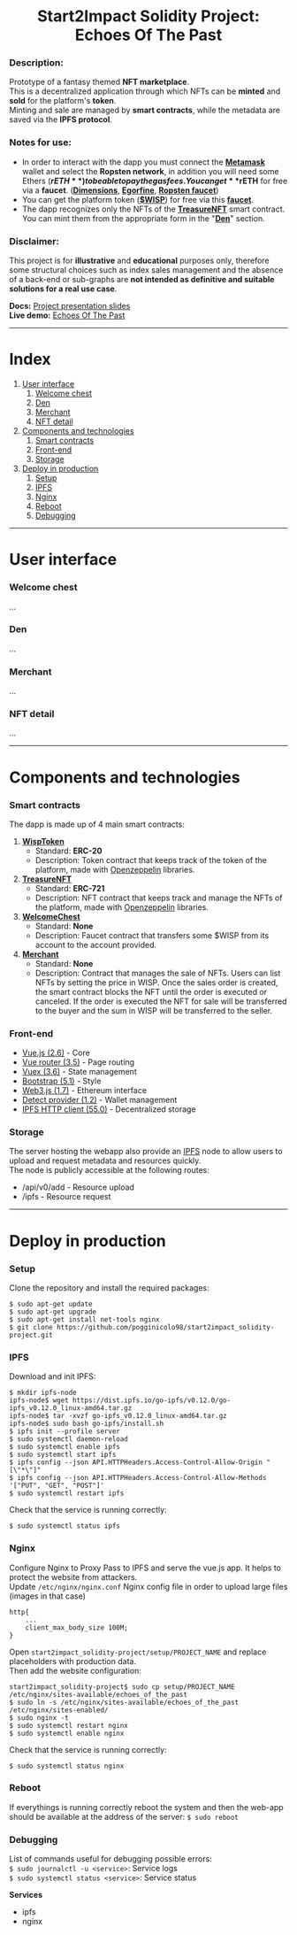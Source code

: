 <h1 align="center">Start2Impact Solidity Project:<br>Echoes Of The Past</h1>

### Description:
Prototype of a fantasy themed **NFT marketplace**.  
This is a decentralized application through which NFTs can be **minted** and **sold** for the platform's **token**.  
Minting and sale are managed by **smart contracts**, while the metadata are saved via the **IPFS protocol**.

### Notes for use:
  * In order to interact with the dapp you must connect the **[Metamask](https://metamask.io/)** wallet and select the **Ropsten network**, in addition you will need some Ethers (**$rETH**) to be able to pay the gas fees. You can get **$rETH** for free via a **faucet**. (**[Dimensions](https://faucet.dimensions.network/)**, **[Egorfine](https://faucet.egorfine.com/)**, **[Ropsten faucet](https://ropsten.faucet.kr/)**)
  * You can get the platform token (**[$WISP](https://ropsten.etherscan.io/address/0xF5D0ae294Cd5a45A14d77E3f3d7c3beA2e19Ea43)**) for free via this **[faucet](http://13.38.213.148/welcome-chest)**.
  * The dapp recognizes only the NFTs of the **[TreasureNFT](https://ropsten.etherscan.io/address/0x7d8cA9EC5556a42b1B4F458a4DE1E7D10FA90F37)** smart contract. You can mint them from the appropriate form in the "**[Den](http://13.38.213.148/den)**" section.

### Disclaimer:
This project is for **illustrative** and **educational** purposes only, therefore some structural choices such as index sales management and the absence of a back-end or sub-graphs are **not intended as definitive and suitable solutions for a real use case**.

**Docs:** [Project presentation slides](https://github.com/pogginicolo98/start2impact_final-project/blob/f6252fbec2a5c0d103f4663f683b39d397eb60f8/docs/Project%20presentation.pdf)  
**Live demo:** [Echoes Of The Past](http://13.38.213.148/)

***

# Index
1. [User interface](#User-interface)
	1. [Welcome chest](#Welcome-chest)
	2. [Den](#Den)
	3. [Merchant](#Merchant)
	4. [NFT detail](#NFT-detail)
2. [Components and technologies](#Components-and-technologies)
	1. [Smart contracts](#Smart-contracts)
	2. [Front-end](#Front-end)
	3. [Storage](#Databases)
3. [Deploy in production](#Deploy-in-production)
	1. [Setup](#Setup)
	2. [IPFS](#IPFS)
	3. [Nginx](#Nginx)
	4. [Reboot](#Reboot)
	5. [Debugging](#Debugging)

***

# User interface

### Welcome chest
...

### Den
...

### Merchant
...

### NFT detail
...

***

# Components and technologies

### Smart contracts
The dapp is made up of 4 main smart contracts:

1. **[WispToken](https://ropsten.etherscan.io/address/0xF5D0ae294Cd5a45A14d77E3f3d7c3beA2e19Ea43)**  
	* Standard: **ERC-20**  
	* Description: Token contract that keeps track of the token of the platform, made with [Openzeppelin](https://docs.openzeppelin.com/contracts/4.x/erc20) libraries.
2. **[TreasureNFT](https://ropsten.etherscan.io/address/0x7d8cA9EC5556a42b1B4F458a4DE1E7D10FA90F37)**  
	* Standard: **ERC-721**  
	* Description: NFT contract that keeps track and manage the NFTs of the platform, made with [Openzeppelin](https://docs.openzeppelin.com/contracts/4.x/erc721) libraries.
3. **[WelcomeChest](https://ropsten.etherscan.io/address/0x4A057427E66A3469cDcB626B1df2328759303D83)**  
	* Standard: **None**  
	* Description: Faucet contract that transfers some $WISP from its account to the account provided.
4. **[Merchant](https://ropsten.etherscan.io/address/0x480E600AAA113706d3470A206A138E61dcd7a394)**  
	* Standard: **None**  
	* Description: Contract that manages the sale of NFTs. Users can list NFTs by setting the price in WISP. Once the sales order is created, the smart contract blocks the NFT until the order is executed or canceled. If the order is executed the NFT for sale will be transferred to the buyer and the sum in WISP will be transferred to the seller.

### Front-end
* [Vue.js (2.6)](https://github.com/vuejs/vue#readme) - Core
* [Vue router (3.5)](https://github.com/vuejs/vue-router#readme) - Page routing
* [Vuex (3.6)](https://github.com/vuejs/vuex#readme) - State management
* [Bootstrap (5.1)](https://getbootstrap.com/) - Style
* [Web3.js (1.7)](https://github.com/ChainSafe/web3.js#readme) - Ethereum interface
* [Detect provider (1.2)](https://github.com/MetaMask/detect-provider#readme) - Wallet management
* [IPFS HTTP client (55.0)](https://www.npmjs.com/package/ipfs-http-client) - Decentralized storage

### Storage
The server hosting the webapp also provide an [IPFS](https://ipfs.io/) node to allow users to upload and request metadata and resources quickly.  
The node is publicly accessible at the following routes:
* /api/v0/add - Resource upload
* /ipfs - Resource request

***

# Deploy in production

### Setup
Clone the repository and install the required packages:
```
$ sudo apt-get update
$ sudo apt-get upgrade
$ sudo apt-get install net-tools nginx
$ git clone https://github.com/pogginicolo98/start2impact_solidity-project.git
```

### IPFS
Download and init IPFS:
```
$ mkdir ipfs-node
ipfs-node$ wget https://dist.ipfs.io/go-ipfs/v0.12.0/go-ipfs_v0.12.0_linux-amd64.tar.gz
ipfs-node$ tar -xvzf go-ipfs_v0.12.0_linux-amd64.tar.gz
ipfs-node$ sudo bash go-ipfs/install.sh
$ ipfs init --profile server
$ sudo systemctl daemon-reload
$ sudo systemctl enable ipfs
$ sudo systemctl start ipfs
$ ipfs config --json API.HTTPHeaders.Access-Control-Allow-Origin "[\"*\"]"
$ ipfs config --json API.HTTPHeaders.Access-Control-Allow-Methods '["PUT", "GET", "POST"]'
$ sudo systemctl restart ipfs
```
Check that the service is running correctly:
```
$ sudo systemctl status ipfs
```

### Nginx
Configure Nginx to Proxy Pass to IPFS and serve the vue.js app. It helps to protect the website from attackers.\
Update `/etc/nginx/nginx.conf` Nginx config file in order to upload large files (images in that case)
```
http{
	...
	client_max_body_size 100M; 
}
```
Open `start2impact_solidity-project/setup/PROJECT_NAME` and replace placeholders with production data.\
Then add the website configuration:
```
start2impact_solidity-project$ sudo cp setup/PROJECT_NAME /etc/nginx/sites-available/echoes_of_the_past
$ sudo ln -s /etc/nginx/sites-available/echoes_of_the_past /etc/nginx/sites-enabled/
$ sudo nginx -t
$ sudo systemctl restart nginx
$ sudo systemctl enable nginx
```
Check that the service is running correctly:
```
$ sudo systemctl status nginx
```

### Reboot
If everythings is running correctly reboot the system and then the web-app should be available at the address of the server: `$ sudo reboot`

### Debugging
List of commands useful for debugging possible errors:\
`$ sudo journalctl -u <service>`: Service logs\
`$ sudo systemctl status <service>`: Service status

**Services**
* ipfs
* nginx
